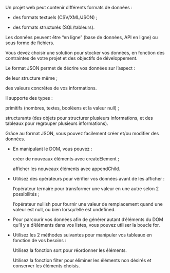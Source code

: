 Un projet web peut contenir différents formats de données :

- des formats textuels (CSV/XML/JSON) ;

- des formats structurés (SQL/tableurs).

Les données peuvent être “en ligne” (base de données, API en ligne) ou sous forme de fichiers.

Vous devez choisir une solution pour stocker vos données, en fonction des contraintes de votre projet et des objectifs de développement.






Le format JSON permet de décrire vos données sur l’aspect :

de leur structure même ;

des valeurs concrètes de vos informations.

Il supporte des types :

primitifs (nombres, textes, booléens et la valeur null) ;

structurants (des objets pour structurer plusieurs informations, et des tableaux pour regrouper plusieurs informations).

Grâce au format JSON, vous pouvez facilement créer et/ou modifier des données.





- En manipulant le DOM, vous pouvez :

    créer de nouveaux éléments avec createElement ;

    afficher les nouveaux éléments avec appendChild.

- Utilisez des opérateurs pour vérifier vos données avant de les afficher :

    l’opérateur ternaire pour transformer une valeur en une autre selon 2 possibilités ;

    l’opérateur nullish pour fournir une valeur de remplacement quand une valeur est null, ou bien lorsqu’elle est undefined.








- Pour parcourir vos données afin de générer autant d’éléments du DOM qu’il y a d’éléments dans vos listes, vous pouvez utiliser la boucle for.

- Utilisez les 2 méthodes suivantes pour manipuler vos tableaux en fonction de vos besoins :

    Utilisez la fonction sort pour réordonner les éléments.

    Utilisez la fonction filter pour éliminer les éléments non désirés et conserver les éléments choisis.